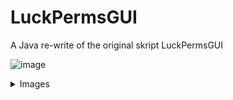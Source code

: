 # LuckPermsGUI
A Java re-write of the original skript LuckPermsGUI

![image](https://user-images.githubusercontent.com/69056690/230737053-e218a959-d283-48b1-a3a3-1eb2f6142b4e.png)


<details>
<summary>Images</summary>
<br>
<img src="https://user-images.githubusercontent.com/69056690/230736631-e6b8c878-2e54-4016-bf25-cf77005174ea.png" />
<img src="https://user-images.githubusercontent.com/69056690/230736648-020fb28e-a1e7-4c9e-aa10-3bc53cf9628a.png" />
<img src="https://user-images.githubusercontent.com/69056690/230736652-92703bcd-f254-494a-ab8b-18a636e3680e.png" />
<img src="https://user-images.githubusercontent.com/69056690/230736697-5499f3cd-a6e1-41c8-a223-1f818c9db363.png" />
</details>


